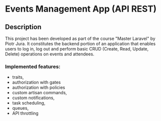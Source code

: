 # Events Management App (API REST)

## Description
This project has been developed as part of the course "Master Laravel" by Piotr Jura.
It constitutes the backend portion of an application that enables users to log in, log out and perform basic CRUD (Create, Read, Update, Delete) operations on events and attendees.

### Implemented features:
- traits,
- authorization with gates
- authorization with policies
- custom artisan commands, 
- custom notifications,
- task scheduling,
- queues,
- API throttling
